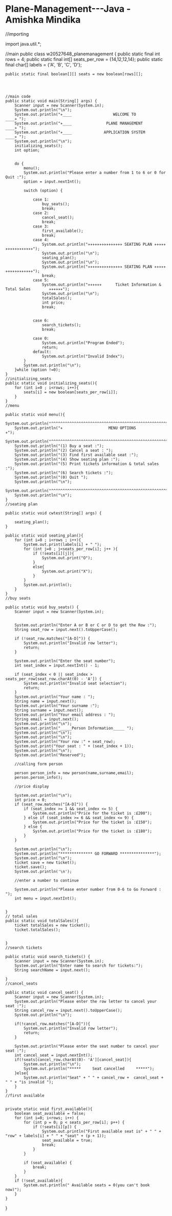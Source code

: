 # Plane-Management---Java - Amishka Mindika

//importing

import java.util.*;

//main
public class w20527648_planemanagement {
    public static final int rows = 4;
    public static final int[] seats_per_row = {14,12,12,14};
    public static final char[] labels = {'A', 'B', 'C', 'D'};

    public static final boolean[][] seats = new boolean[rows][];




    //main code
    public static void main(String[] args) {
        Scanner input = new Scanner(System.in);
        System.out.println("\n");
        System.out.println("✈____                  WELCOME TO                ____✈ ");
        System.out.println("✈____               PLANE MANAGEMENT             ____✈ ");
        System.out.println("✈____              APPLICATION SYSTEM            ____✈ ");
        System.out.println("\n");
        initializing_seats();
        int option;


        do {
            menu();
            System.out.println("Please enter a number from 1 to 6 or 0 for Quit :");
            option = input.nextInt();

            switch (option) {

                case 1:
                    buy_seats();
                    break;
                case 2:
                    cancel_seat();
                    break;
                case 3:
                    first_available();
                    break;
                case 4:
                    System.out.println("✈✈✈✈✈✈✈✈✈✈✈✈✈✈✈ SEATING PLAN ✈✈✈✈✈✈✈✈✈✈✈✈✈✈✈✈✈");
                    System.out.println("\n");
                    seating_plan();
                    System.out.println("\n");
                    System.out.println("✈✈✈✈✈✈✈✈✈✈✈✈✈✈✈ SEATING PLAN ✈✈✈✈✈✈✈✈✈✈✈✈✈✈✈✈✈");
                    break;
                case 5:
                    System.out.println("✈✈✈✈✈✈      Ticket Information & Total Sales        ✈✈✈✈✈✈");
                    System.out.println("\n");
                    totalSales();
                    int price;
                    break;


                case 6:
                    search_tickets();
                    break;

                case 0:
                    System.out.println("Program Ended");
                    return;
                default:
                    System.out.println("Invalid Index");
            }
            System.out.println("\n");
        }while (option !=0);
    }
    //initializing_seats
    public static void initializing_seats(){
        for (int i=0 ; i<rows; i++){
            seats[i] = new boolean[seats_per_row[i]];
        }
    }
    //menu

    public static void menu(){
        System.out.println("^^^^^^^^^^^^^^^^^^^^^^^^^^^^^^^^^^^^^^^^^^^^^^^^^^^^^^^^^");
        System.out.println("✈                    MENU OPTIONS                      ✈");
        System.out.println("^^^^^^^^^^^^^^^^^^^^^^^^^^^^^^^^^^^^^^^^^^^^^^^^^^^^^^^^^");
        System.out.println("(1) Buy a seat :");
        System.out.println("(2) Cancel a seat : ");
        System.out.println("(3) Find first available seat :");
        System.out.println("(4) Show seating plan :");
        System.out.println("(5) Print tickets information & total sales :");
        System.out.println("(6) Search tickets :");
        System.out.println("(0) Quit ");
        System.out.println("\n");
        System.out.println("^^^^^^^^^^^^^^^^^^^^^^^^^^^^^^^^^^^^^^^^^^^^^^^^^^^^^^^^^^");
        System.out.println("\n");
    }
    //seating plan

    public static void cwtest(String[] args) {

        seating_plan();
    }

    public static void seating_plan(){
        for (int i=0 ; i<rows ; i++){
            System.out.print(labels[i] + " ");
            for (int j=0 ; j<seats_per_row[i]; j++ ){
                if (!seats[i][j]){
                    System.out.print("O");
                }
                else{
                    System.out.print("X");
                }
            }
            System.out.println();
        }
    }
    //buy seats

    public static void buy_seats() {
        Scanner input = new Scanner(System.in);


        System.out.println("Enter A or B or C or D to get the Row :");
        String seat_row = input.next().toUpperCase();

        if (!seat_row.matches("[A-D]")) {
            System.out.println("Invalid row letter");
            return;
        }

        System.out.println("Enter the seat number");
        int seat_index = input.nextInt() - 1;

        if (seat_index < 0 || seat_index > seats_per_row[seat_row.charAt(0) - 'A']) {
            System.out.println("Invalid seat selection");
            return;
        }
        System.out.println("Your name : ");
        String name = input.next();
        System.out.println("Your surname :");
        String surname = input.next();
        System.out.println("Your email address : ");
        String email = input.next();
        System.out.println("\n");
        System.out.println("_____Person Information_____ ");
        System.out.println("\n");
        System.out.println("\n");
        System.out.println("Your row :" + seat_row);
        System.out.print("Your seat : " + (seat_index + 1));
        System.out.println("\n");
        System.out.println("Reserved");

        //calling form person

        person person_info = new person(name,surname,email);
        person.person_info();

        //price display

        System.out.println("\n");
        int price = 0;
        if (seat_row.matches("[A-D]")) {
            if (seat_index >= 1 && seat_index <= 5) {
                System.out.println("Price for the ticket is :£200");
            } else if (seat_index >= 6 && seat_index <= 9) {
                System.out.println("Price for the ticket is :£150");
            } else {
                System.out.println("Price for the ticket is :£180");
            }
        }

        System.out.println("\n");
        System.out.println("************** GO FORWARD ***************");
        System.out.println("\n");
        ticket save = new ticket();
        ticket.save();
        System.out.println('\n');

        //enter a number to continue

        System.out.println("Please enter number from 0-6 to Go Forward : ");
        int menu = input.nextInt();


    }
    // total sales
    public static void totalSales(){
        ticket totalSales = new ticket();
        ticket.totalSales();


    }
    //search tickets

    public static void search_tickets() {
        Scanner input = new Scanner(System.in);
        System.out.println("Enter name to search for tickets:");
        String searchName = input.next();

    }
    //cancel_seats

    public static void cancel_seat() {
        Scanner input = new Scanner(System.in);
        System.out.println("Please enter the row letter to cancel your seat :");
        String cancel_row = input.next().toUpperCase();
        System.out.println("\n");

        if(!cancel_row.matches("[A-D]")){
            System.out.println("Invalid row letter");
            return;
        }

        System.out.println("Please enter the seat number to cancel your seat :");
        int cancel_seat = input.nextInt();
        if(!seats[cancel_row.charAt(0)- 'A'][cancel_seat]){
            System.out.println("\n");
            System.out.println("*****     Seat cancelled     *****");
        }else{
            System.out.println("Seat" + " " + cancel_row +  cancel_seat + " " + "is invalid ");
        }
    }
    //first available


    private static void first_available(){
        boolean seat_available = false;
        for (int i=0; i<rows; i++) {
            for (int p = 0; p < seats_per_row[i]; p++) {
                if (!seats[i][p]) {
                    System.out.println("First available seat is" + " " + "row" + labels[i] + " " + "seat" + (p + 1));
                    seat_available = true;
                    break;
                }
            }

            if (seat_available) {
                break;
            }
        }
        if (!seat_available){
            System.out.println(" Available seats = 0(you can't book now)");
        }
    }

}
